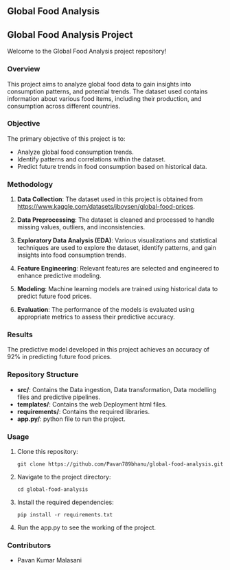 ## Global Food Analysis

## Global Food Analysis Project

Welcome to the Global Food Analysis project repository!

### Overview

This project aims to analyze global food data to gain insights into consumption patterns, and potential trends. The dataset used contains information about various food items, including their production, and consumption across different countries.

### Objective

The primary objective of this project is to:

- Analyze global food consumption trends.
- Identify patterns and correlations within the dataset.
- Predict future trends in food consumption based on historical data.

### Methodology

1. **Data Collection**: The dataset used in this project is obtained from https://www.kaggle.com/datasets/jboysen/global-food-prices.

2. **Data Preprocessing**: The dataset is cleaned and processed to handle missing values, outliers, and inconsistencies.

3. **Exploratory Data Analysis (EDA)**: Various visualizations and statistical techniques are used to explore the dataset, identify patterns, and gain insights into food consumption trends.

4. **Feature Engineering**: Relevant features are selected and engineered to enhance predictive modeling.

5. **Modeling**: Machine learning models are trained using historical data to predict future food prices.

6. **Evaluation**: The performance of the models is evaluated using appropriate metrics to assess their predictive accuracy.

### Results

The predictive model developed in this project achieves an accuracy of 92% in predicting future food prices.

### Repository Structure

- **src/**: Contains the Data ingestion, Data transformation, Data modelling files and predictive pipelines.
- **templates/**: Contains the web Deployment html files.
- **requirements/**: Contains the required libraries.
- **app.py/**: python file to run the project.

### Usage

1. Clone this repository:

   ```
   git clone https://github.com/Pavan789bhanu/global-food-analysis.git
   ```

2. Navigate to the project directory:

   ```
   cd global-food-analysis
   ```

3. Install the required dependencies:

   ```
   pip install -r requirements.txt
   ```

4. Run the app.py to see the working of the project.

### Contributors

- Pavan Kumar Malasani


